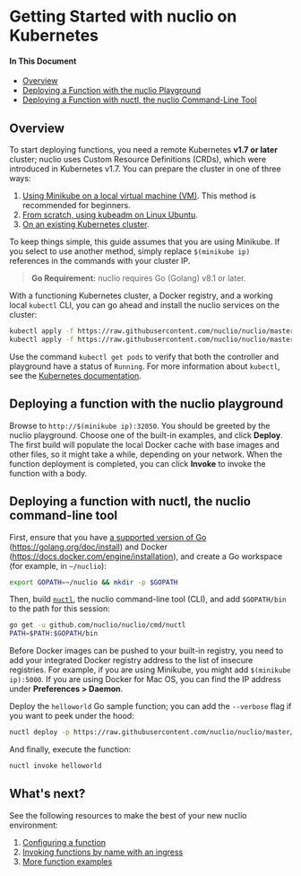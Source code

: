 # Getting Started with nuclio on Kubernetes

#### In This Document

- [Overview](#overview)
- [Deploying a Function with the nuclio Playground](#deploying-a-function-with-the-nuclio-playground)
- [Deploying a Function with nuctl, the nuclio Command-Line Tool](#deploying-a-function-with-nuctl-the-nuclio-command-line-tool)

## Overview

To start deploying functions, you need a remote Kubernetes **v1.7 or later** cluster; nuclio uses Custom Resource Definitions (CRDs), which were introduced in Kubernetes v1.7. You can prepare the cluster in one of three ways:

1. [Using Minikube on a local virtual machine (VM)](install/minikube.md).
   This method is recommended for beginners.
2. [From scratch, using kubeadm on Linux Ubuntu](install/linux.md).
3. [On an existing Kubernetes cluster](install/existing.md).

To keep things simple, this guide assumes that you are using Minikube. If you select to use another method, simply replace `$(minikube ip)` references in the commands with your cluster IP.

<a id="go-supported-version"></a>
>**Go Requirement:** nuclio requires Go (Golang) v8.1 or later.

With a functioning Kubernetes cluster, a Docker registry, and a working local `kubectl` CLI, you can go ahead and install the nuclio services on the cluster:

```bash
kubectl apply -f https://raw.githubusercontent.com/nuclio/nuclio/master/hack/k8s/resources/controller.yaml
kubectl apply -f https://raw.githubusercontent.com/nuclio/nuclio/master/hack/k8s/resources/playground.yaml
```

Use the command `kubectl get pods` to verify that both the controller and playground have a status of `Running`. For more information about `kubectl`, see the [Kubernetes documentation](https://kubernetes.io/docs/user-guide/kubectl-overview/).

## Deploying a function with the nuclio playground

Browse to `http://$(minikube ip):32050`.
You should be greeted by the nuclio playground. Choose one of the built-in examples, and click **Deploy**. The first build will populate the local Docker cache with base images and other files, so it might take a while, depending on your network. When the function deployment is completed, you can click **Invoke** to invoke the function with a body.

## Deploying a function with nuctl, the nuclio command-line tool

First, ensure that you have [a supported version of Go](#go-supported-version) (https://golang.org/doc/install) and Docker (https://docs.docker.com/engine/installation), and create a Go workspace (for example, in `~/nuclio`):

```bash
export GOPATH=~/nuclio && mkdir -p $GOPATH
```

Then, build [`nuctl`](/docs/nuctl/nuctl.md), the nuclio command-line tool (CLI), and add `$GOPATH/bin` to the path for this session:
```bash
go get -u github.com/nuclio/nuclio/cmd/nuctl
PATH=$PATH:$GOPATH/bin
```

Before Docker images can be pushed to your built-in registry, you need to add your integrated Docker registry address to the list of insecure registries. For example, if you are using Minikube, you might add `$(minikube ip):5000`. If you are using Docker for Mac OS, you can find the IP address under **Preferences > Daemon**.

Deploy the `helloworld` Go sample function; you can add the `--verbose` flag if you want to peek under the hood:
```bash
nuctl deploy -p https://raw.githubusercontent.com/nuclio/nuclio/master/hack/examples/golang/helloworld/helloworld.go --registry $(minikube ip):5000 helloworld --run-registry localhost:5000
```

And finally, execute the function:
```bash
nuctl invoke helloworld
```

## What's next?

See the following resources to make the best of your new nuclio environment:

1. [Configuring a function](/docs/configuring-a-function.md)
2. [Invoking functions by name with an ingress](function-ingress.md)
3. [More function examples](/hack/examples/README.md)

